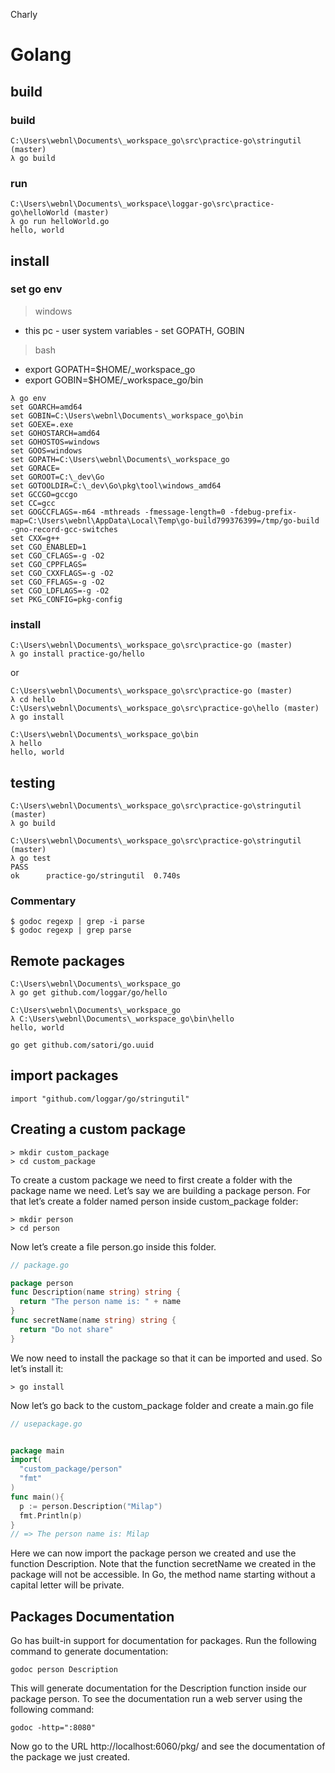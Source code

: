 Charly

# Golang

## build

### build

```
C:\Users\webnl\Documents\_workspace_go\src\practice-go\stringutil (master)
λ go build
```

### run

```
C:\Users\webnl\Documents\_workspace\loggar-go\src\practice-go\helloWorld (master)
λ go run helloWorld.go
hello, world
```

## install

### set go env

> windows

- this pc - user system variables - set GOPATH, GOBIN

> bash

- export GOPATH=\$HOME/\_workspace_go
- export GOBIN=\$HOME/\_workspace_go/bin

```
λ go env
set GOARCH=amd64
set GOBIN=C:\Users\webnl\Documents\_workspace_go\bin
set GOEXE=.exe
set GOHOSTARCH=amd64
set GOHOSTOS=windows
set GOOS=windows
set GOPATH=C:\Users\webnl\Documents\_workspace_go
set GORACE=
set GOROOT=C:\_dev\Go
set GOTOOLDIR=C:\_dev\Go\pkg\tool\windows_amd64
set GCCGO=gccgo
set CC=gcc
set GOGCCFLAGS=-m64 -mthreads -fmessage-length=0 -fdebug-prefix-map=C:\Users\webnl\AppData\Local\Temp\go-build799376399=/tmp/go-build -gno-record-gcc-switches
set CXX=g++
set CGO_ENABLED=1
set CGO_CFLAGS=-g -O2
set CGO_CPPFLAGS=
set CGO_CXXFLAGS=-g -O2
set CGO_FFLAGS=-g -O2
set CGO_LDFLAGS=-g -O2
set PKG_CONFIG=pkg-config
```

### install

```
C:\Users\webnl\Documents\_workspace_go\src\practice-go (master)
λ go install practice-go/hello
```

or

```
C:\Users\webnl\Documents\_workspace_go\src\practice-go (master)
λ cd hello
C:\Users\webnl\Documents\_workspace_go\src\practice-go\hello (master)
λ go install
```

```
C:\Users\webnl\Documents\_workspace_go\bin
λ hello
hello, world
```

## testing

```
C:\Users\webnl\Documents\_workspace_go\src\practice-go\stringutil (master)
λ go build

C:\Users\webnl\Documents\_workspace_go\src\practice-go\stringutil (master)
λ go test
PASS
ok      practice-go/stringutil  0.740s
```

### Commentary

```
$ godoc regexp | grep -i parse
$ godoc regexp | grep parse
```

## Remote packages

```
C:\Users\webnl\Documents\_workspace_go
λ go get github.com/loggar/go/hello

C:\Users\webnl\Documents\_workspace_go
λ C:\Users\webnl\Documents\_workspace_go\bin\hello
hello, world
```

```
go get github.com/satori/go.uuid
```

## import packages

```
import "github.com/loggar/go/stringutil"
```

## Creating a custom package

```
> mkdir custom_package
> cd custom_package
```

To create a custom package we need to first create a folder with the package name we need. Let’s say we are building a package person. For that let’s create a folder named person inside custom_package folder:

```
> mkdir person
> cd person
```

Now let’s create a file person.go inside this folder.

```go
// package.go

package person
func Description(name string) string {
  return "The person name is: " + name
}
func secretName(name string) string {
  return "Do not share"
}
```

We now need to install the package so that it can be imported and used. So let’s install it:

```
> go install
```

Now let’s go back to the custom_package folder and create a main.go file

```go
// usepackage.go


package main
import(
  "custom_package/person"
  "fmt"
)
func main(){
  p := person.Description("Milap")
  fmt.Println(p)
}
// => The person name is: Milap
```

Here we can now import the package person we created and use the function Description. Note that the function secretName we created in the package will not be accessible. In Go, the method name starting without a capital letter will be private.

## Packages Documentation

Go has built-in support for documentation for packages. Run the following command to generate documentation:

```
godoc person Description
```

This will generate documentation for the Description function inside our package person. To see the documentation run a web server using the following command:

```
godoc -http=":8080"
```

Now go to the URL http://localhost:6060/pkg/ and see the documentation of the package we just created.
